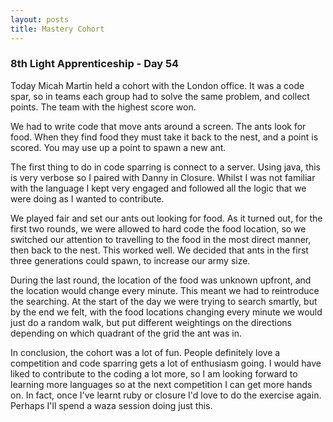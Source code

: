 ```yaml
---
layout: posts
title: Mastery Cohort
---
```

### 8th Light Apprenticeship - Day 54


Today Micah Martin held a cohort with the London office. It was a code spar, so in teams each group had to solve the same problem, and collect points. The team with the highest score won.

<!--break--> 

We had to write code that move ants around a screen. The ants look for food. When they find food they must take it back to the nest, and a point is scored. You may use up a point to spawn a new ant.

The first thing to do in code sparring is connect to a server. Using java, this is very verbose so I paired with Danny in Closure. Whilst I was not familiar with the language I kept very engaged and followed all the logic that we were doing as I wanted to contribute. 

We played fair and set our ants out looking for food. As it turned out, for the first two rounds, we were allowed to hard code the food location, so we switched our attention to travelling to the food in the most direct manner, then back to the nest. This worked well. We decided that ants in the first three generations could spawn, to increase our army size. 

During the last round, the location of the food was unknown upfront, and the location would change every minute. This meant we had to reintroduce the searching. At the start of the day we were trying to search smartly, but by the end we felt, with the food locations changing every minute we would just do a random walk, but put different weightings on the directions depending on which quadrant of the grid the ant was in. 

In conclusion, the cohort was a lot of fun. People definitely love a competition and code sparring gets a lot of enthusiasm going. I would have liked to contribute to the coding a lot more, so I am looking forward to learning more languages so at the next competition I can get more hands on. In fact, once I've learnt ruby or closure I'd love to do the exercise again. Perhaps I'll spend a waza session doing just this.

  
